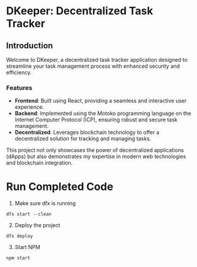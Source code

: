 # DKeeper: Decentralized Task Tracker

## Introduction

Welcome to DKeeper, a decentralized task tracker application designed to streamline your task management process with enhanced security and efficiency.

### Features
- **Frontend**: Built using React, providing a seamless and interactive user experience.
- **Backend**: Implemented using the Motoko programming language on the Internet Computer Protocol (ICP), ensuring robust and secure task management.
- **Decentralized**: Leverages blockchain technology to offer a decentralized solution for tracking and managing tasks.

This project not only showcases the power of decentralized applications (dApps) but also demonstrates my expertise in modern web technologies and blockchain integration.
















# Run Completed Code

1. Make sure dfx is running

```
dfx start --clean
```

2. Deploy the project
```
dfx deploy
```

3. Start NPM
```
npm start
```




